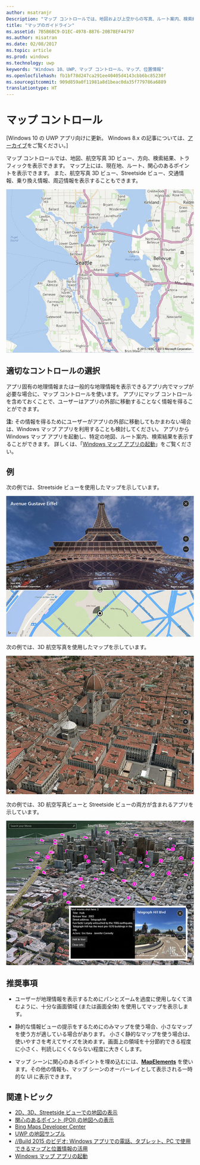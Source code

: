 ```yaml
---
author: msatranjr
Description: "マップ コントロールでは、地図および上空からの写真、ルート案内、検索結果、交通情報を表示できます。"
title: "マップのガイドライン"
ms.assetid: 7B5B6BC9-D1EC-4978-8876-20B78EF44797
ms.author: misatran
ms.date: 02/08/2017
ms.topic: article
ms.prod: windows
ms.technology: uwp
keywords: "Windows 10、UWP、マップ コントロール、マップ、位置情報"
ms.openlocfilehash: fb1bf78d247ca291ee40405d4143cbb6bc85230f
ms.sourcegitcommit: 909d859a0f11981a8d1beac0da35f779786a6889
translationtype: HT
---
```

# <a name="map-control"></a>マップ コントロール


\[Windows 10 の UWP アプリ向けに更新。 Windows 8.x の記事については、[アーカイブ](http://go.microsoft.com/fwlink/p/?linkid=619132)をご覧ください。\]


マップ コントロールでは、地図、航空写真 3D ビュー、方向、検索結果、トラフィックを表示できます。 マップ上には、現在地、ルート、関心のあるポイントを表示できます。 また、航空写真 3D ビュー、Streetside ビュー、交通情報、乗り換え情報、周辺情報を表示することもできます。

![マップの例 (基本ビュー)](./images/win10fa/controls-maps-basic.jpg)

## <a name="is-this-the-right-control"></a>適切なコントロールの選択


アプリ固有の地理情報または一般的な地理情報を表示できるアプリ内でマップが必要な場合に、マップ コントロールを使います。 アプリにマップ コントロールを含めておくことで、ユーザーはアプリの外部に移動することなく情報を得ることができます。

**注:** その情報を得るためにユーザーがアプリの外部に移動してもかまわない場合は、Windows マップ アプリを利用することも検討してください。 アプリから Windows マップ アプリを起動し、特定の地図、ルート案内、検索結果を表示することができます。 詳しくは、「[Windows マップ アプリの起動](https://msdn.microsoft.com/library/windows/apps/mt228341)」をご覧ください。

## <a name="examples"></a>例


次の例では、Streetside ビューを使用したマップを示しています。

![マップ コントロールの Streetside ビューの例](./images/win10fa/controls-maps-streetside.jpg)

 

次の例では、3D 航空写真を使用したマップを示しています。

![マップ コントロールの 3D ビューの例](./images/win10fa/controls-maps-3dview.jpg)

 

次の例では、3D 航空写真ビューと Streetside ビューの両方が含まれるアプリを示しています。

![3D マップ ビューと Streetside ビューを組み合わせた例](./images/win10fa/controls-maps-3dstreetview.png)


## <a name="recommendations"></a>推奨事項


-   ユーザーが地理情報を表示するためにパンとズームを過度に使用しなくて済むように、十分な画面領域 (または画面全体) を使用してマップを表示します。

-   静的な情報ビューの提示をするためにのみマップを使う場合、小さなマップを使う方が適している場合があります。 小さく静的なマップを使う場合は、使いやすさを考えてサイズを決めます。画面上の領域を十分節約できる程度に小さく、判読しにくくならない程度に大きくします。

-   マップ シーンに関心のあるポイントを埋め込むには、[**MapElements**](https://msdn.microsoft.com/library/windows/apps/dn637034) を使います。その他の情報も、マップ シーンのオーバーレイとして表示される一時的な UI に表示できます。

## <a name="related-topics"></a>関連トピック


* [2D、3D、Streetside ビューでの地図の表示](https://msdn.microsoft.com/library/windows/apps/mt219695)
* [関心のあるポイント (POI) の地図への表示](https://msdn.microsoft.com/library/windows/apps/mt219696)
* [Bing Maps Developer Center](https://www.bingmapsportal.com/)
* [UWP の地図サンプル](http://go.microsoft.com/fwlink/p/?LinkId=619977)
* [//Build 2015 のビデオ: Windows アプリでの電話、タブレット、PC で使用できるマップと位置情報の活用](https://channel9.msdn.com/Events/Build/2015/2-757)
* [Windows マップ アプリの起動](https://msdn.microsoft.com/library/windows/apps/mt228341)
 

 
